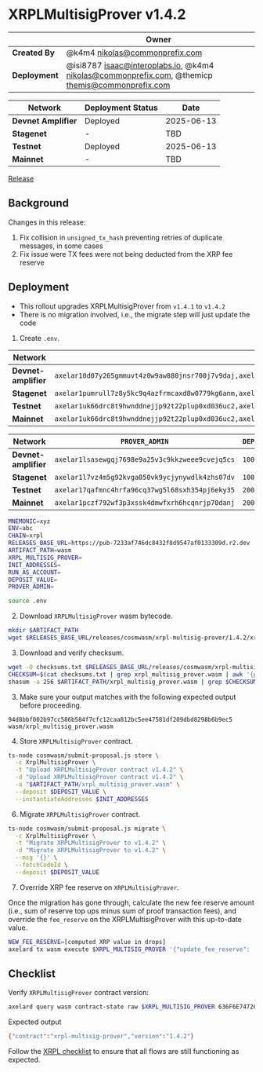 # XRPLMultisigProver v1.4.2

|                | **Owner**                                                                                                  |
|----------------|------------------------------------------------------------------------------------------------------------|
| **Created By** | @k4m4 <nikolas@commonprefix.com>                                                                           |
| **Deployment** | @isi8787 <isaac@interoplabs.io>, @k4m4 <nikolas@commonprefix.com>, @themicp <themis@commonprefix.com>      |

| **Network**          | **Deployment Status** | **Date**   |
|----------------------|-----------------------|------------|
| **Devnet Amplifier** | Deployed              | 2025-06-13 |
| **Stagenet**         | -                     | TBD        |
| **Testnet**          | Deployed              | 2025-06-13 |
| **Mainnet**          | -                     | TBD        |

[Release](https://github.com/commonprefix/axelar-amplifier/releases/tag/xrpl-multisig-prover-v1.4.2)

## Background

Changes in this release:

1. Fix collision in `unsigned_tx_hash` preventing retries of duplicate messages, in some cases
1. Fix issue were TX fees were not being deducted from the XRP fee reserve

## Deployment

- This rollout upgrades XRPLMultisigProver from `v1.4.1` to `v1.4.2`
- There is no migration involved, i.e., the migrate step will just update the code

1. Create `.env`.

| Network              | `INIT_ADDRESSES`                                                                                                                            | `RUN_AS_ACCOUNT`                                |
| -------------------- | ------------------------------------------------------------------------------------------------------------------------------------------- | ----------------------------------------------- |
| **Devnet-amplifier** | `axelar10d07y265gmmuvt4z0w9aw880jnsr700j7v9daj,axelar1zlr7e5qf3sz7yf890rkh9tcnu87234k6k7ytd9`                                               | `axelar10d07y265gmmuvt4z0w9aw880jnsr700j7v9daj` |
| **Stagenet**         | `axelar1pumrull7z8y5kc9q4azfrmcaxd8w0779kg6anm,axelar10d07y265gmmuvt4z0w9aw880jnsr700j7v9daj,axelar12qvsvse32cjyw60ztysd3v655aj5urqeup82ky` | `axelar10d07y265gmmuvt4z0w9aw880jnsr700j7v9daj` |
| **Testnet**          | `axelar1uk66drc8t9hwnddnejjp92t22plup0xd036uc2,axelar10d07y265gmmuvt4z0w9aw880jnsr700j7v9daj,axelar12f2qn005d4vl03ssjq07quz6cja72w5ukuchv7` | `axelar10d07y265gmmuvt4z0w9aw880jnsr700j7v9daj` |
| **Mainnet**          | `axelar1uk66drc8t9hwnddnejjp92t22plup0xd036uc2,axelar10d07y265gmmuvt4z0w9aw880jnsr700j7v9daj,axelar1nctnr9x0qexemeld5w7w752rmqdsqqv92dw9am` | `axelar10d07y265gmmuvt4z0w9aw880jnsr700j7v9daj` |

| Network              | `PROVER_ADMIN`                                  | `DEPOSIT_VALUE` |
| -------------------- | ----------------------------------------------- | --------------- |
| **Devnet-amplifier** | `axelar1lsasewgqj7698e9a25v3c9kkzweee9cvejq5cs` | `100000000`     |
| **Stagenet**         | `axelar1l7vz4m5g92kvga050vk9ycjynywdlk4zhs07dv` | `100000000`     |
| **Testnet**          | `axelar17qafmnc4hrfa96cq37wg5l68sxh354pj6eky35` | `2000000000`    |
| **Mainnet**          | `axelar1pczf792wf3p3xssk4dmwfxrh6hcqnrjp70danj` | `2000000000`    |

```bash
MNEMONIC=xyz
ENV=abc
CHAIN=xrpl
RELEASES_BASE_URL=https://pub-7233af746dc8432f8d9547af0133309d.r2.dev
ARTIFACT_PATH=wasm
XRPL_MULTISIG_PROVER=
INIT_ADDRESSES=
RUN_AS_ACCOUNT=
DEPOSIT_VALUE=
PROVER_ADMIN=
```

```bash
source .env
```

2. Download `XRPLMultisigProver` wasm bytecode.

```bash
mkdir $ARTIFACT_PATH
wget $RELEASES_BASE_URL/releases/cosmwasm/xrpl-multisig-prover/1.4.2/xrpl_multisig_prover.wasm --directory-prefix=$ARTIFACT_PATH
```

3. Download and verify checksum.

```bash
wget -O checksums.txt $RELEASES_BASE_URL/releases/cosmwasm/xrpl-multisig-prover/1.4.2/checksums.txt
CHECKSUM=$(cat checksums.txt | grep xrpl_multisig_prover.wasm | awk '{print $1}')
shasum -a 256 $ARTIFACT_PATH/xrpl_multisig_prover.wasm | grep $CHECKSUM
```

3. Make sure your output matches with the following expected output before proceeding.

```
94d8bbf002b97cc586b584f7cfc12caa812bc5ee47581df209dbd8298b6b9ec5  wasm/xrpl_multisig_prover.wasm
```

4. Store `XRPLMultisigProver` contract.

```bash
ts-node cosmwasm/submit-proposal.js store \
  -c XrplMultisigProver \
  -t "Upload XRPLMultisigProver contract v1.4.2" \
  -d "Upload XRPLMultisigProver contract v1.4.2" \
  -a "$ARTIFACT_PATH/xrpl_multisig_prover.wasm" \
  --deposit $DEPOSIT_VALUE \
  --instantiateAddresses $INIT_ADDRESSES
```

6. Migrate `XRPLMultisigProver` contract.

```bash
ts-node cosmwasm/submit-proposal.js migrate \
  -c XrplMultisigProver \
  -t "Migrate XRPLMultisigProver to v1.4.2" \
  -d "Migrate XRPLMultisigProver to v1.4.2" \
  --msg '{}' \
  --fetchCodeId \
  --deposit $DEPOSIT_VALUE
```

7. Override XRP fee reserve on `XRPLMultisigProver`.

Once the migration has gone through, calculate the new fee reserve amount (i.e., sum of reserve top ups minus sum of proof transaction fees),
and override the `fee_reserve` on the XRPLMultisigProver with this up-to-date value.

```bash
NEW_FEE_RESERVE=[computed XRP value in drops]
axelard tx wasm execute $XRPL_MULTISIG_PROVER '{"update_fee_reserve": '$NEW_FEE_RESERVE'}' --from $PROVER_ADMIN --gas auto --gas-adjustment 1.2
```

## Checklist

Verify `XRPLMultisigProver` contract version:

```bash
axelard query wasm contract-state raw $XRPL_MULTISIG_PROVER 636F6E74726163745F696E666F -o json | jq -r '.data' | base64 -d
```

Expected output

```bash
{"contract":"xrpl-multisig-prover","version":"1.4.2"}
```

Follow the [XRPL checklist](../xrpl/2025-02-v1.0.0.md) to ensure that all flows are still functioning as expected.
